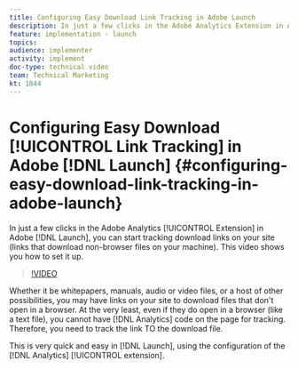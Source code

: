 ```yaml
---
title: Configuring Easy Download Link Tracking in Adobe Launch
description: In just a few clicks in the Adobe Analytics Extension in Adobe Launch, you can start tracking download links on your site (links that download non-browser files on your machine). This video shows you how to set it up.
feature: implementation - launch
topics: 
audience: implementer
activity: implement
doc-type: technical video
team: Technical Marketing
kt: 1844
---
```


# Configuring Easy Download [!UICONTROL Link Tracking] in Adobe [!DNL Launch] {#configuring-easy-download-link-tracking-in-adobe-launch}

In just a few clicks in the Adobe Analytics [!UICONTROL Extension] in Adobe [!DNL Launch], you can start tracking download links on your site (links that download non-browser files on your machine). This video shows you how to set it up.

>[!VIDEO](https://video.tv.adobe.com/v/25762/?quality=12)

Whether it be whitepapers, manuals, audio or video files, or a host of other possibilities, you may have links on your site to download files that don't open in a browser. At the very least, even if they do open in a browser (like a text file), you cannot have [!DNL Analytics] code on the page for tracking. Therefore, you need to track the link TO the download file.

This is very quick and easy in [!DNL Launch], using the configuration of the [!DNL Analytics] [!UICONTROL extension].

